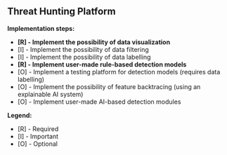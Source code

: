 ## Threat Hunting Platform
**Implementation steps:**
- **[R] - Implement the possibility of data visualization**
- [I] - Implement the possibility of data filtering
- [I] - Implement the possibility of data labelling
- **[R] - Implement user-made rule-based detection models**
- [O] - Implement a testing platform for detection models (requires data labelling)
- [O] - Implement the possibility of feature backtracing (using an explainable AI system)
- [O] - Implement user-made AI-based detection modules

**Legend:**
- [R] - Required
- [I] - Important
- [O] - Optional